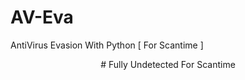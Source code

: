 # AV-Eva

AntiVirus Evasion With Python [ For Scantime ]

<center># Fully Undetected For Scantime</center>
